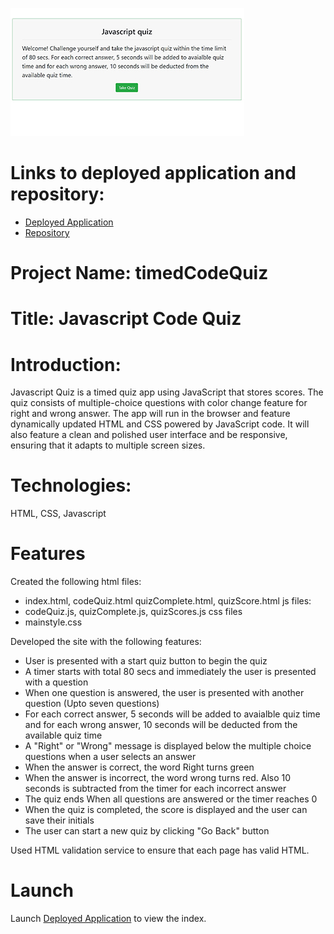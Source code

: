  [![picture 2](assets/images/tcq.JPG)](https://sskumar4.github.io/timedCodeQuiz/)  

# Links to deployed application and repository:
* [Deployed Application](https://sskumar4.github.io/timedCodeQuiz)
* [Repository](https://github.com/sskumar4/timedCodeQuiz)


# Project Name: timedCodeQuiz
# Title: Javascript Code Quiz

# Introduction:
Javascript Quiz is a timed quiz app using JavaScript that stores scores. The quiz consists of multiple-choice questions with color change feature for right and wrong answer. The app will run in the browser and feature dynamically updated HTML and CSS powered by JavaScript code. It will also feature a clean and polished user interface and be responsive, ensuring that it adapts to multiple screen sizes.

# Technologies:
HTML, CSS, Javascript

# Features
Created the following
html files:
  * index.html, codeQuiz.html quizComplete.html, quizScore.html
js files:
  * codeQuiz.js, quizComplete.js, quizScores.js
css files
  * mainstyle.css

Developed the site with the following features:
  * User is presented with a start quiz button to begin the quiz
  * A timer starts with total 80 secs and immediately the user is presented with a question
  * When one question is answered, the user is presented with another question (Upto seven questions)
  * For each correct answer, 5 seconds will be added to avaialble quiz time and for each wrong answer, 10 seconds will be deducted from the available quiz time
  * A "Right" or "Wrong" message is displayed below the multiple choice questions when a user selects an answer
  * When the answer is correct, the word Right turns green
  * When the answer is incorrect, the word wrong turns red. Also 10 seconds is subtracted from the timer for each incorrect answer
  * The quiz ends When all questions are answered or the timer reaches 0
  * When the quiz is completed, the score is displayed and the user can save their initials
  * The user can start a new quiz by clicking "Go Back" button

Used HTML validation service to ensure that each page has valid HTML.

# Launch

Launch [Deployed Application](https://sskumar4.github.io/timedCodeQuiz/) to view the index. 
